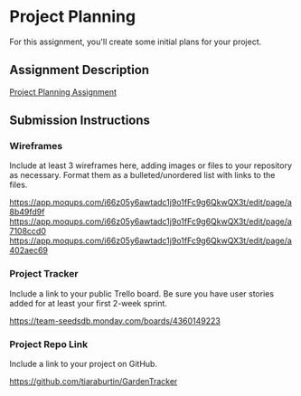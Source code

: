 # Project Planning
For this assignment, you'll create some initial plans for your project.

## Assignment Description
[Project Planning Assignment](https://education.launchcode.org/liftoff/modules/assignments/project-planning)

## Submission Instructions

### Wireframes

Include at least 3 wireframes here, adding images or files to your repository as necessary. Format them as a bulleted/unordered list with links to the files.

https://app.moqups.com/i66z05y6awtadc1j9o1fFc9g6QkwQX3t/edit/page/a8b49fd9f
https://app.moqups.com/i66z05y6awtadc1j9o1fFc9g6QkwQX3t/edit/page/a7108ccd0
https://app.moqups.com/i66z05y6awtadc1j9o1fFc9g6QkwQX3t/edit/page/a402aec69



### Project Tracker

Include a link to your public Trello board. Be sure you have user stories added for at least your first 2-week sprint.

https://team-seedsdb.monday.com/boards/4360149223



### Project Repo Link

Include a link to your project on GitHub.

https://github.com/tiaraburtin/GardenTracker
